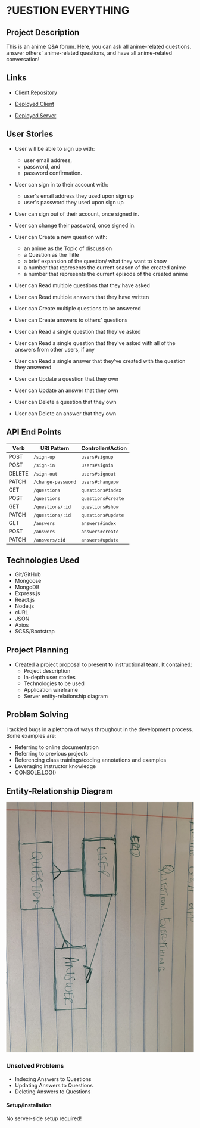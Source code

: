 # ?UESTION EVERYTHING

## Project Description

This is an anime Q&A forum. Here, you can ask all anime-related questions, answer others' anime-related questions, and have all anime-related conversation!

## Links

* [Client Repository](https://github.com/christielewis/christielewis-Question-Everything-client)

* [Deployed Client](https://christielewis.github.io/christielewis-Question-Everything-client/)

* [Deployed Server](https://whispering-stream-83145.herokuapp.com)


## User Stories

- User will be able to sign up with:
  * user email address,
  * password, and
  * password confirmation.

- User can sign in to their account with:
  * user's email address they used upon sign up
  * user's password they used upon sign up

- User can sign out of their account, once signed in.

- User can change their password, once signed in.

- User can Create a new question with:
  * an anime as the Topic of discussion
  * a Question as the Title
  * a brief expansion of the question/ what they want to know
  * a number that represents the current season of the created anime
  * a number that represents the current episode of the created anime

- User can Read multiple questions that they have asked

- User can Read multiple answers that they have written

- User can Create multiple questions to be answered

- User can Create answers to others' questions

- User can Read a single question that they've asked

- User can Read a single question that they've asked with all of the answers from other users, if any

- User can Read a single answer that they've created with the question they answered

- User can Update a question that they own

- User can Update an answer that they own

- User can Delete a question that they own

- User can Delete an answer that they own


## API End Points

| Verb   | URI Pattern            | Controller#Action |
|--------|------------------------|-------------------|
| POST   | `/sign-up`             | `users#signup`    |
| POST   | `/sign-in`             | `users#signin`    |
| DELETE | `/sign-out`            | `users#signout`   |
| PATCH  | `/change-password`     | `users#changepw`  |
| GET    | `/questions`           | `questions#index` |
| POST   | `/questions`           | `questions#create`|
| GET    | `/questions/:id`       | `questions#show`  |
| PATCH  | `/questions/:id`       | `questions#update`|
| GET    | `/answers`             | `answers#index`   |
| POST   | `/answers`             | `answers#create`  |
| PATCH  | `/answers/:id`         | `answers#update`  |

## Technologies Used

* Git/GitHub
* Mongoose
* MongoDB
* Express.js
* React.js
* Node.js
* cURL
* JSON
* Axios
* SCSS/Bootstrap

## Project Planning

- Created a project proposal to present to instructional team. It contained:
  * Project description
  * In-depth user stories
  * Technologies to be used
  * Application wireframe
  * Server entity-relationship diagram

## Problem Solving

I tackled bugs in a plethora of ways throughout in the development process. Some examples are:
  * Referring to online documentation
  * Referring to previous projects
  * Referencing class trainings/coding annotations and examples
  * Leveraging instructor knowledge
  * CONSOLE.LOG()

## Entity-Relationship Diagram
![ERD](Proj3ERD.jpg)

### Unsolved Problems
* Indexing Answers to Questions
* Updating Answers to Questions
* Deleting Answers to Questions

#### Setup/Installation
No server-side setup required!
